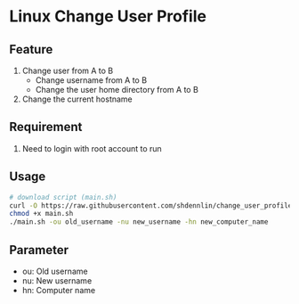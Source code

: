 # Linux Change User Profile

## Feature

1. Change user from A to B
   - Change username from A to B
   - Change the user home directory from A to B
2. Change the current hostname

## Requirement

1. Need to login with root account to run

## Usage

```bash
# download script (main.sh)
curl -O https://raw.githubusercontent.com/shdennlin/change_user_profile_on_linux_or_windows/main/linux/main.sh
chmod +x main.sh
./main.sh -ou old_username -nu new_username -hn new_computer_name
```

## Parameter

- ou: Old username
- nu: New username
- hn: Computer name
